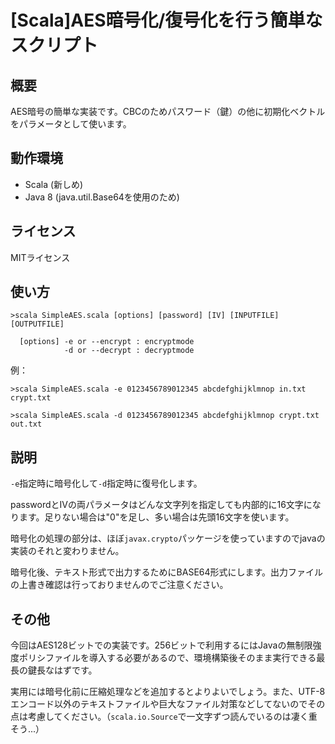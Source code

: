 # [Scala]AES暗号化/復号化を行う簡単なスクリプト

## 概要

AES暗号の簡単な実装です。CBCのためパスワード（鍵）の他に初期化ベクトルをパラメータとして使います。

## 動作環境

* Scala (新しめ)
* Java 8 (java.util.Base64を使用のため)

## ライセンス

MITライセンス

## 使い方

```>scala SimpleAES.scala [options] [password] [IV] [INPUTFILE] [OUTPUTFILE]```

      [options] -e or --encrypt : encryptmode
                -d or --decrypt : decryptmode

例：

```>scala SimpleAES.scala -e 0123456789012345 abcdefghijklmnop in.txt crypt.txt```

```>scala SimpleAES.scala -d 0123456789012345 abcdefghijklmnop crypt.txt out.txt```

## 説明

```-e```指定時に暗号化して```-d```指定時に復号化します。

passwordとIVの両パラメータはどんな文字列を指定しても内部的に16文字になります。足りない場合は"0"を足し、多い場合は先頭16文字を使います。

暗号化の処理の部分は、ほぼ```javax.crypto```パッケージを使っていますのでjavaの実装のそれと変わりません。

暗号化後、テキスト形式で出力するためにBASE64形式にします。出力ファイルの上書き確認は行っておりませんのでご注意ください。


## その他

今回はAES128ビットでの実装です。256ビットで利用するにはJavaの無制限強度ポリシファイルを導入する必要があるので、環境構築後そのまま実行できる最長の鍵長なはずです。

実用には暗号化前に圧縮処理などを追加するとよりよいでしょう。また、UTF-8エンコード以外のテキストファイルや巨大なファイル対策などしてないのでその点は考慮してください。（```scala.io.Source```で一文字ずつ読んでいるのは凄く重そう...）